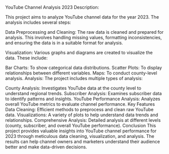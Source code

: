 YouTube Channel Analysis 2023
Description:

This project aims to analyze YouTube channel data for the year 2023. The analysis includes several steps:

Data Preprocessing and Cleaning:
The raw data is cleaned and prepared for analysis. This involves handling missing values, formatting inconsistencies, and ensuring the data is in a suitable format for analysis.

Visualization: 
Various graphs and diagrams are created to visualize the data. These include:

Bar Charts: To show categorical data distributions.
Scatter Plots: To display relationships between different variables.
Maps: To conduct county-level analysis.
Analysis: 
The project includes multiple types of analysis:

County Analysis: 
Investigates YouTube data at the county level to understand regional trends.
Subscriber Analysis:
Examines subscriber data to identify patterns and insights.
YouTube Performance Analysis: 
Analyzes overall YouTube metrics to evaluate channel performance.
Key Features
Data Cleaning: 
Efficient methods to preprocess and clean raw YouTube data.
Visualizations: 
A variety of plots to help understand data trends and relationships.
Comprehensive Analysis: Detailed analysis at different levels (county, subscriber, and overall YouTube performance).
Conclusion
This project provides valuable insights into YouTube channel performance for 2023 through meticulous data cleaning, visualization, and analysis. The results can help channel owners and marketers understand their audience better and make data-driven decisions.

